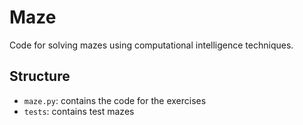 # Maze
Code for solving mazes using computational intelligence techniques.

## Structure
- `maze.py`: contains the code for the exercises
- `tests`: contains test mazes